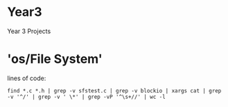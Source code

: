 Year3
=====

Year 3 Projects

'os/File System'
================

lines of code:

    find *.c *.h | grep -v sfstest.c | grep -v blockio | xargs cat | grep -v '^/' | grep -v ' \*' | grep -vP '^\s+//' | wc -l